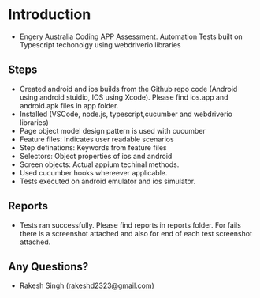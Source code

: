 # Introduction 

- Engery Australia Coding APP Assessment. Automation Tests built on Typescript techonolgy using webdriverio libraries 

## Steps
- Created android and ios builds from the Github repo code (Android using android stuidio, IOS using Xcode). Please find ios.app and android.apk files in app folder.
- Installed (VSCode, node.js, typescript,cucumber and webdriverio libraries)
- Page object model design pattern is used with cucumber
- Feature files: Indicates user readable scenarios
- Step definations: Keywords from feature files
- Selectors: Object properties of ios and android
- Screen objects: Actual appium techinal methods.
- Used cucumber hooks whereever applicable.
- Tests executed on android emulator and ios simulator.

## Reports
- Tests ran successfully. Please find reports in reports folder. For fails there is a screenshot attached and also for end of each test screenshot attached.


## Any Questions?

- Rakesh Singh (rakeshd2323@gmail.com)

